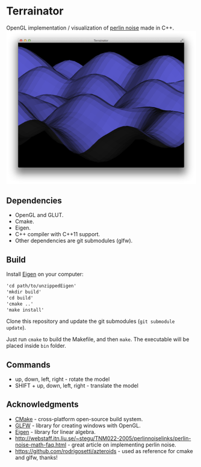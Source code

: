 Terrainator
=======================
OpenGL implementation / visualization of [perlin noise](http://en.wikipedia.org/wiki/Perlin_noise) made in C++.
![Screen Shot](img/screenshot-1.png?raw=true)

## Dependencies

 * OpenGL and GLUT.
 * Cmake.
 * Eigen.
 * C++ compiler with C++11 support.
 * Other dependencies are git submodules (glfw).

## Build
Install [Eigen](http://eigen.tuxfamily.org/) on your computer:
```
'cd path/to/unzippedEigen'
'mkdir build'
'cd build'
'cmake ..'
'make install'
```

Clone this repository and update the git submodules (`git submodule update`).

Just run `cmake` to build the Makefile, and then `make`. The executable will be
placed inside `bin` folder.

## Commands
 * up, down, left, right - rotate the model
 * SHIFT + up, down, left, right - translate the model

## Acknowledgments
 * [CMake](http://cmake.org) - cross-platform open-source build system.
 * [GLFW](http://www.glfw.org) - library for creating windows with OpenGL.
 * [Eigen](http://eigen.tuxfamily.org/) - library for linear algebra. 
 * http://webstaff.itn.liu.se/~stegu/TNM022-2005/perlinnoiselinks/perlin-noise-math-faq.html - great article on implementing perlin noise.
 * https://github.com/rodrigosetti/azteroids - used as reference for cmake and
   glfw, thanks!

